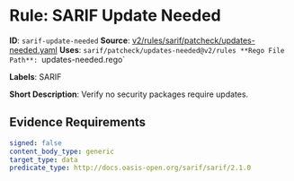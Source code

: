 # Rule: SARIF Update Needed

**ID**: `sarif-update-needed`
**Source**: [v2/rules/sarif/patcheck/updates-needed.yaml](https://github.com/scribe-public/sample-policies/v2/rules/sarif/patcheck/updates-needed.yaml)
**Uses**: `sarif/patcheck/updates-needed@v2/rules
**Rego File Path**: `updates-needed.rego`

**Labels**: SARIF

**Short Description**: Verify no security packages require updates.

## Evidence Requirements

```yaml
signed: false
content_body_type: generic
target_type: data
predicate_type: http://docs.oasis-open.org/sarif/sarif/2.1.0
```
